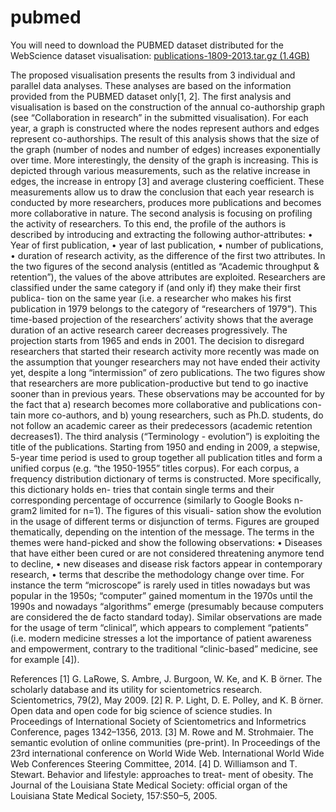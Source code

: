 pubmed
======

You will need to download the PUBMED dataset distributed for the WebScience dataset visualisation:
[publications-1809-2013.tar.gz (1.4GB)](http://carl.cs.indiana.edu/data/websci2014/publications-1809-2013.tar.gz)


The proposed visualisation presents the results from 3 individual and parallel data analyses. These analyses are based on the information provided from the PUBMED dataset only[1, 2]. The first analysis and visualisation is based on the construction of the annual co-authorship graph (see “Collaboration in research” in the submitted visualisation). For each year, a graph is constructed where the nodes represent authors and edges represent co-authorships. The result of this analysis shows that the size of the graph (number of nodes and number of edges) increases exponentially over time. More interestingly, the density of the graph is increasing. This is depicted through various measurements, such as the relative increase in edges, the increase in entropy [3] and average clustering coefficient. These measurements allow us to draw the conclusion that each year research is conducted by more researchers, produces more publications and becomes more collaborative in nature.
The second analysis is focusing on profiling the activity of researchers. To this end, the profile of the authors is described by introducing and extracting the following author-attributes:
• Year of first publication,
• year of last publication,
• number of publications,
• duration of research activity, as the difference of the first two attributes.
In the two figures of the second analysis (entitled as “Academic throughput & retention”), the values of the above attributes are exploited. Researchers are classified under the same category if (and only if) they make their first publica- tion on the same year (i.e. a researcher who makes his first publication in 1979 belongs to the category of “researchers of 1979”). This time-based projection of the researchers’ activity shows that the average duration of an active research career decreases progressively. The projection starts from 1965 and ends in 2001. The decision to disregard researchers that started their research activity more recently was made on the assumption that younger researchers may not have ended their activity yet, despite a long “intermission” of zero publications. The two figures show that researchers are more publication-productive but tend to go inactive sooner than in previous years. These observations may be accounted for by the fact that a) research becomes more collaborative and publications con- tain more co-authors, and b) young researchers, such as Ph.D. students, do not follow an academic career as their predecessors (academic retention decreases1).
The third analysis (“Terminology - evolution”) is exploiting the title of the publications. Starting from 1950 and ending in 2009, a stepwise, 5-year time period is used to group together all publication titles and form a unified corpus (e.g. “the 1950-1955” titles corpus). For each corpus, a frequency distribution dictionary of terms is constructed. More specifically, this dictionary holds en- tries that contain single terms and their corresponding percentage of occurrence (similarly to Google Books n-gram2 limited for n=1). The figures of this visuali- sation show the evolution in the usage of different terms or disjunction of terms. Figures are grouped thematically, depending on the intention of the message. The terms in the themes were hand-picked and show the following observations:
• Diseases that have either been cured or are not considered threatening anymore tend to decline,
• new diseases and disease risk factors appear in contemporary research,
• terms that describe the methodology change over time. For instance the
term “microscope” is rarely used in titles nowadays but was popular in the 1950s; “computer” gained momentum in the 1970s until the 1990s and nowadays “algorithms” emerge (presumably because computers are considered the de facto standard today). Similar observations are made for the usage of term “clinical”, which appears to complement “patients” (i.e. modern medicine stresses a lot the importance of patient awareness and empowerment, contrary to the traditional “clinic-based” medicine, see for example [4]).


References
[1] G. LaRowe, S. Ambre, J. Burgoon, W. Ke, and K. B ̈orner. The scholarly database and its utility for scientometrics research. Scientometrics, 79(2), May 2009.
[2] R. P. Light, D. E. Polley, and K. B ̈orner. Open data and open code for big science of science studies. In Proceedings of International Society of Scientometrics and Informetrics Conference, pages 1342–1356, 2013.
[3] M. Rowe and M. Strohmaier. The semantic evolution of online communities (pre-print). In Proceedings of the 23rd international conference on World Wide Web. International World Wide Web Conferences Steering Committee, 2014.
[4] D. Williamson and T. Stewart. Behavior and lifestyle: approaches to treat- ment of obesity. The Journal of the Louisiana State Medical Society: official organ of the Louisiana State Medical Society, 157:S50–5, 2005.
